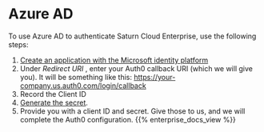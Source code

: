 # Azure AD

To use Azure AD to authenticate Saturn Cloud Enterprise, use the following steps:

1. [Create an application with the Microsoft identity platform](https://docs.microsoft.com/en-us/azure/active-directory/develop/quickstart-register-app)
2. Under *Redirect URI* , enter your Auth0 callback URI (which we will give you). It will be something like this: https://your-company.us.auth0.com/login/callback
3. Record the Client ID
4. [Generate the secret](https://docs.microsoft.com/en-us/azure/active-directory/develop/quickstart-register-app#add-credentials).
5. Provide you with a client ID and secret. Give those to us, and we will complete the Auth0 configuration.
{{% enterprise_docs_view %}}
